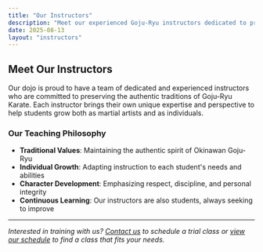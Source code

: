 ```yaml
---
title: "Our Instructors"
description: "Meet our experienced Goju-Ryu instructors dedicated to preserving authentic martial arts traditions"
date: 2025-08-13
layout: "instructors"
---
```


## Meet Our Instructors

Our dojo is proud to have a team of dedicated and experienced instructors who are committed to preserving the authentic traditions of Goju-Ryu Karate. Each instructor brings their own unique expertise and perspective to help students grow both as martial artists and as individuals.

### Our Teaching Philosophy

- **Traditional Values**: Maintaining the authentic spirit of Okinawan Goju-Ryu
- **Individual Growth**: Adapting instruction to each student's needs and abilities
- **Character Development**: Emphasizing respect, discipline, and personal integrity
- **Continuous Learning**: Our instructors are also students, always seeking to improve

---

*Interested in training with us? [Contact us](/contact) to schedule a trial class or [view our schedule](/schedule) to find a class that fits your needs.*
